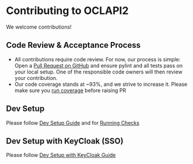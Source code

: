 # Contributing to OCLAPI2
We welcome contributions!


## Code Review & Acceptance Process
 - All contributions require code review. For now, our process is simple: Open a [Pull Request on GitHub](https://help.github.com/en/github/collaborating-with-issues-and-pull-requests/about-pull-requests) and ensure pylint and all tests pass on your local setup. One of the responsible code owners will then review your contribution.
 - Our code coverage stands at ~93%, and we strive to increase it. Please make sure you [run coverage](https://github.com/OpenConceptLab/oclapi2#run-checks) before raising PR

## Dev Setup
Please follow [Dev Setup Guide](https://github.com/OpenConceptLab/oclapi2#dev-setup) and for [Running Checks](https://github.com/OpenConceptLab/oclapi2#run-checks)

## Dev Setup with KeyCloak (SSO)
Please follow [Dev Setup with KeyCloak Guide](https://github.com/OpenConceptLab/oclapi2#dev-setup-with-keycloak-sso)

